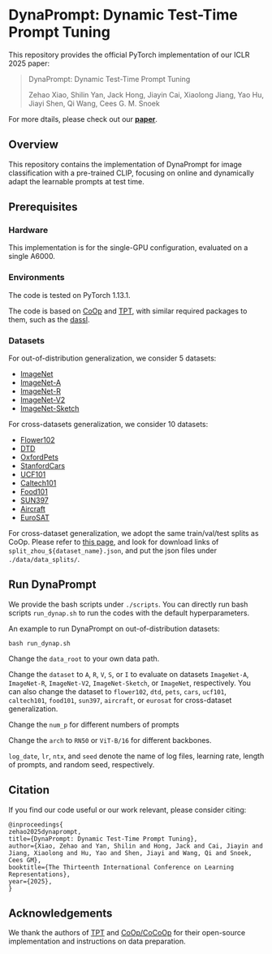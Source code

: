 # DynaPrompt: Dynamic Test-Time Prompt Tuning

This repository provides the official PyTorch implementation of our ICLR 2025 paper:    

> DynaPrompt: Dynamic Test-Time Prompt Tuning
> 
> Zehao Xiao, Shilin Yan, Jack Hong, Jiayin Cai, Xiaolong Jiang, Yao Hu, Jiayi Shen, Qi Wang, Cees G. M. Snoek

For more dtails, please check out our [<ins>**paper**</ins>](https://arxiv.org/abs/2501.16404). 

## Overview
This repository contains the implementation of DynaPrompt for image classification with a pre-trained CLIP, 
focusing on online and dynamically adapt the learnable prompts at test time.

## Prerequisites

### Hardware

This implementation is for the single-GPU configuration, evaluated on a single A6000. 

### Environments 
The code is tested on PyTorch 1.13.1. 

The code is based on [CoOp](https://github.com/KaiyangZhou/CoOp) and [TPT](https://github.com/azshue/TPT/tree/main), with similar required packages to them, such as the [dassl](https://github.com/KaiyangZhou/Dassl.pytorch).

### Datasets 

For out-of-distribution generalization, we consider 5 datasets:

* [ImageNet](https://image-net.org/index.php) 
* [ImageNet-A](https://github.com/hendrycks/natural-adv-examples)
* [ImageNet-R](https://github.com/hendrycks/imagenet-r)
* [ImageNet-V2](https://s3-us-west-2.amazonaws.com/imagenetv2public/imagenetv2-matched-frequency.tar.gz)
* [ImageNet-Sketch](https://github.com/HaohanWang/ImageNet-Sketch)

For cross-datasets generalization, we consider 10 datasets:
* [Flower102](https://www.robots.ox.ac.uk/~vgg/data/flowers/102/102flowers.tgz)
* [DTD](https://www.robots.ox.ac.uk/~vgg/data/dtd/download/dtd-r1.0.1.tar.gz)
* [OxfordPets](https://www.robots.ox.ac.uk/~vgg/data/pets/data/images.tar.gz)
* [StanfordCars](https://ai.stanford.edu/~jkrause/cars/car_dataset.html)
* [UCF101](https://drive.google.com/file/d/10Jqome3vtUA2keJkNanAiFpgbyC9Hc2O/view?usp=sharing)
* [Caltech101](http://www.vision.caltech.edu/Image_Datasets/Caltech101/101_ObjectCategories.tar.gz)
* [Food101](http://data.vision.ee.ethz.ch/cvl/food-101.tar.gz)
* [SUN397](http://vision.princeton.edu/projects/2010/SUN/SUN397.tar.gz)
* [Aircraft](https://www.robots.ox.ac.uk/~vgg/data/fgvc-aircraft/archives/fgvc-aircraft-2013b.tar.gz)
* [EuroSAT](http://madm.dfki.de/files/sentinel/EuroSAT.zip)

For cross-dataset generalization, we adopt the same train/val/test splits as CoOp. Please refer to [this page](https://github.com/KaiyangZhou/CoOp/blob/main/DATASETS.md#how-to-install-datasets), and look for download links of `split_zhou_${dataset_name}.json`, and put the json files under `./data/data_splits/`. 


## Run DynaPrompt

We provide the bash scripts under `./scripts`. You can directly run bash scripts `run_dynap.sh` to run the codes with the default hyperparameters.     

An example to run DynaPrompt on out-of-distribution datasets:
```
bash run_dynap.sh
```

Change the `data_root` to your own data path.

Change the `dataset` to `A`, `R`, `V`, `S`, or `I` to evaluate on datasets `ImageNet-A`, `ImageNet-R`, `ImageNet-V2`, `ImageNet-Sketch`, or `ImageNet`, respectively.
You can also change the dataset to `flower102`, `dtd`, `pets`, `cars`, `ucf101`, `caltech101`, `food101`, `sun397`, `aircraft`, or `eurosat` for cross-dataset generalization.

Change the `num_p` for different numbers of prompts

Change the `arch` to `RN50` or `ViT-B/16` for different backbones.

`log_date`, `lr`, `ntx`, and `seed` denote the name of log files, learning rate, length of prompts, and random seed, respectively.


## Citation
If you find our code useful or our work relevant, please consider citing: 
```
@inproceedings{
zehao2025dynaprompt,
title={DynaPrompt: Dynamic Test-Time Prompt Tuning},
author={Xiao, Zehao and Yan, Shilin and Hong, Jack and Cai, Jiayin and Jiang, Xiaolong and Hu, Yao and Shen, Jiayi and Wang, Qi and Snoek, Cees GM},
booktitle={The Thirteenth International Conference on Learning Representations},
year={2025},
}
```

## Acknowledgements
We thank the authors of [TPT](https://github.com/azshue/TPT/tree/main) and [CoOp/CoCoOp](https://github.com/KaiyangZhou/CoOp) for their open-source implementation and instructions on data preparation. 
